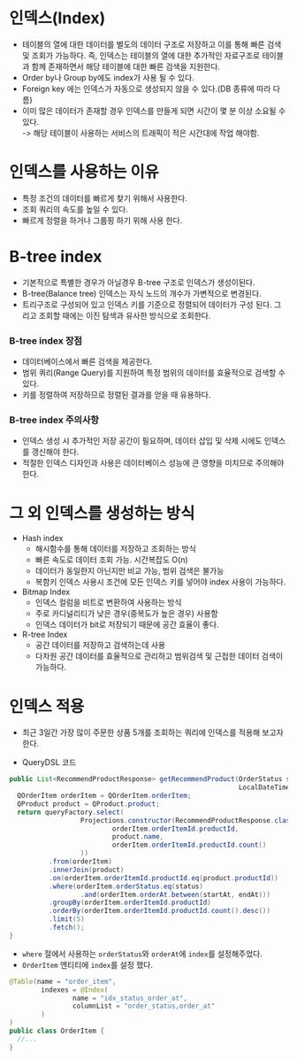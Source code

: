 # 인덱스(Index)

- 테이블의 열에 대한 데이터를 별도의 데이터 구조로 저장하고 이를 통해 빠른 검색 및 조회가 가능하다. 즉, 인덱스는 테이블의 열에 대한 추가적인 자료구조로 테이블과 함께 존재하면서 해당 테이블에 대한 빠른 검색을 지원한다.
- Order by나 Group by에도 index가 사용 될 수 있다.
- Foreign key 에는 인덱스가 자동으로 생성되지 않을 수 있다.(DB 종류에 따라 다름)
- 이미 많은 데이터가 존재할 경우 인덱스를 만들게 되면 시간이 몇 분 이상 소요될 수 있다.   
   -> 해당 테이블이 사용하는 서비스의 트래픽이 적은 시간대에 작업 해야함.

# 인덱스를 사용하는 이유
- 특정 조건의 데이터를 빠르게 찾기 위해서 사용한다.
- 조회 쿼리의 속도를 높일 수 있다.
- 빠르게 정렬을 하거나 그룹핑 하기 위해 사용 한다.

# B-tree index

- 기본적으로 특별한 경우가 아닐경우 B-tree 구조로 인덱스가 생성이된다.
- B-tree(Balance tree) 인덱스는 자식 노드의 개수가 가변적으로 변경된다.
- 트리구조로 구성되어 있고 인덱스 키를 기준으로 정렬되어 데이터가 구성 된다. 그리고 조회할 때에는 이진 탐색과 유사한 방식으로 조회한다.

### B-tree index 장점
- 데이터베이스에서 빠른 검색을 제공한다.
- 범위 쿼리(Range Query)를 지원하여 특정 범위의 데이터를 효율적으로 검색할 수 있다.
- 키를 정렬하여 저장하므로 정렬된 결과를 얻을 때 유용하다.

### B-tree index 주의사항
- 인덱스 생성 시 추가적인 저장 공간이 필요하며, 데이터 삽입 및 삭제 시에도 인덱스를 갱신해야 한다.
- 적절한 인덱스 디자인과 사용은 데이터베이스 성능에 큰 영향을 미치므로 주의해야 한다.

# 그 외 인덱스를 생성하는 방식
- Hash index
  - 해시함수를 통해 데이터를 저장하고 조회하는 방식
  - 빠른 속도로 데이터 조회 가능. 시간복잡도 O(n)
  - 데이터가 동일한지 아닌지만 비교 가능, 범위 검색은 불가능
  - 복함키 인덱스 사용시 조건에 모든 인덱스 키를 넣어야 index 사용이 가능하다.
- Bitmap Index
  - 인덱스 컬럼을 비트로 변환하여 사용하는 방식
  - 주로 카디널리티가 낮은 경우(중복도가 높은 경우) 사용함
  - 인덱스 데이터가 bit로 저장되기 때문에 공간 효율이 좋다.
- R-tree Index
  - 공간 데이터를 저장하고 검색하는데 사용
  - 다차원 공간 데이터를 효율적으로 관리하고 범위검색 및 근접한 데이터 검색이 가능하다.


# 인덱스 적용
- 최근 3일간 가장 많이 주문한 상품 5개를 조회하는 쿼리에 인덱스를 적용해 보고자 한다.
  
- QueryDSL 코드
```java
public List<RecommendProductResponse> getRecommendProduct(OrderStatus status,
                                                          LocalDateTime startAt, LocalDateTime endAt) {
  QOrderItem orderItem = QOrderItem.orderItem;
  QProduct product = QProduct.product;
  return queryFactory.select(
                  Projections.constructor(RecommendProductResponse.class,
                          orderItem.orderItemId.productId,
                          product.name,
                          orderItem.orderItemId.productId.count()
                  ))
          .from(orderItem)
          .innerJoin(product)
          .on(orderItem.orderItemId.productId.eq(product.productId))
          .where(orderItem.orderStatus.eq(status)
                  .and(orderItem.orderAt.between(startAt, endAt)))
          .groupBy(orderItem.orderItemId.productId)
          .orderBy(orderItem.orderItemId.productId.count().desc())
          .limit(5)
          .fetch();
}
```

- `where` 절에서 사용하는 `orderStatus`와 `orderAt`에 `index`를 설정해주었다.
- `OrderItem` 엔티티에 `index`를 설정 했다. 
```java
@Table(name = "order_item",
        indexes = @Index(
                name = "idx_status_order_at",
                columnList = "order_status,order_at"
        )
)
public class OrderItem {
  //...
}
```

